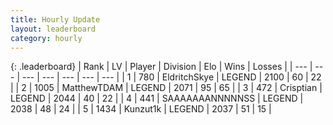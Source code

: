 ```yaml
---
title: Hourly Update
layout: leaderboard
category: hourly
---
```


{: .leaderboard}
| Rank | LV | Player | Division | Elo | Wins | Losses |
| --- | --- | --- | --- | --- | --- | --- |
| <span data-change="0">1</span> | 780 | <span title="ID: 174926">EldritchSkye</span> | LEGEND | <span data-change="0">2100</span> | <span data-change="0">60</span> | <span data-change="0">22</span> |
| <span data-change="0">2</span> | 1005 | <span title="ID: 366840">MatthewTDAM</span> | LEGEND | <span data-change="26">2071</span> | <span data-change="4">95</span> | <span data-change="0">65</span> |
| <span data-change="0">3</span> | 472 | <span title="ID: 665674">Crisptian</span> | LEGEND | <span data-change="0">2044</span> | <span data-change="0">40</span> | <span data-change="0">22</span> |
| <span data-change="2">4</span> | 441 | <span title="ID: 174294">SAAAAAAANNNNNSS</span> | LEGEND | <span data-change="16">2038</span> | <span data-change="3">48</span> | <span data-change="0">24</span> |
| <span data-change="-1">5</span> | 1434 | <span title="ID: 392407">Kunzut1k</span> | LEGEND | <span data-change="0">2037</span> | <span data-change="0">51</span> | <span data-change="0">15</span> |